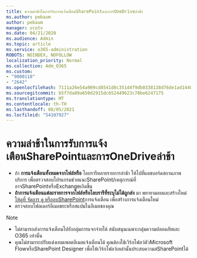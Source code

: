 ```yaml
---
title: ความล่าช้าในการรับการแจ้งเตือนSharePointและการOneDriveล่าช้า
ms.author: pebaum
author: pebaum
manager: scotv
ms.date: 04/21/2020
ms.audience: Admin
ms.topic: article
ms.service: o365-administration
ROBOTS: NOINDEX, NOFOLLOW
localization_priority: Normal
ms.collection: Adm_O365
ms.custom:
- "9000118"
- "2642"
ms.openlocfilehash: 7111a26e54a909cd8541d8c351d4f9db0338138d76de1ad14402b1c86932b79c
ms.sourcegitcommit: b5f7da89a650d2915dc652449623c78be6247175
ms.translationtype: MT
ms.contentlocale: th-TH
ms.lasthandoff: 08/05/2021
ms.locfileid: "54107927"
---
```

# <a name="delays-in-receiving-sharepoint-and-onedrive-alerts"></a>ความล่าช้าในการรับการแจ้งเตือนSharePointและการOneDriveล่าช้า

- ถ้า **การแจ้งเตือนทั้งหมดจากไฟล์หรือ** ไลบรารีหลายรายการล่าช้า ให้ไปที่แดชบอร์ดสถานภาพบริการ [](https://portal.office.com/adminportal/home?ref=/servicehealth)เพื่อตรวจสอบโปรแกรมช่วยแนะSharePoint/เหตุการณ์ที่อาจSharePointหรือExchangeเกิดขึ้น
- **ถ้าการแจ้งเตือนแต่ละรายการจากไฟล์หรือไลบรารีที่ระบุไม่ได้ถูกส่ง** มา พยายามลบและสร้างใหม่ [ให้ดูที่ จัดการ ดู หรือลบSharePoint](https://support.microsoft.com/office/99dfb19c-9a90-4a8c-aba1-aa8c8afb0de2)การแจ้งเตือน เพื่อสร้างการแจ้งเตือนใหม่
- ตรวจสอบโฟลเดอร์อีเมลขยะหรือสแปมในอีเมลของคุณ

> [!NOTE]
> - ไม่สามารถส่งการแจ้งเตือนไปยังกลุ่มการแจกจ่ายได้ สนับสนุนเฉพาะกลุ่มความปลอดภัยและ O365 เท่านั้น
> - คุณไม่สามารถปรับแต่งเทมเพลตอีเมลแจ้งเตือนได้ คุณต้องใช้เวิร์กโฟลว์ตัวMicrosoft FlowหรือSharePoint Designer เพื่อให้เวิร์กโฟลว์เหล่านั้นประสบความสSharePointได้
